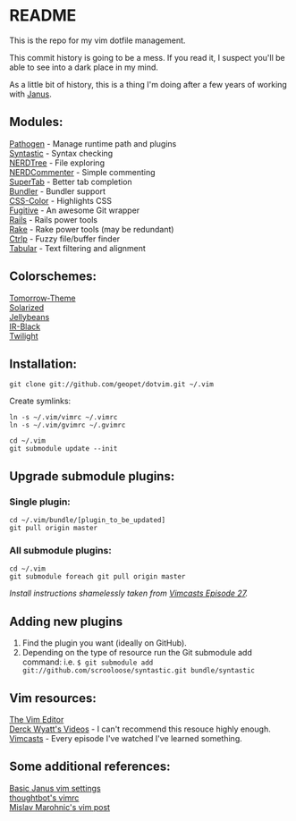 # README

This is the repo for my vim dotfile management.

This commit history is going to be a mess. If you read it, I suspect you'll be
able to see into a dark place in my mind.

As a little bit of history, this is a thing I'm doing after a few years of
working with [Janus](https://github.com/carlhuda/janus).

## Modules:

[Pathogen](https://github.com/tpope/vim-pathogen) - Manage runtime path and plugins  
[Syntastic](https://github.com/scrooloose/syntastic/) - Syntax checking  
[NERDTree](https://github.com/scrooloose/nerdtree) - File exploring  
[NERDCommenter](https://github.com/scrooloose/nerdcommenter) - Simple commenting  
[SuperTab](https://github.com/ervandew/supertab) - Better tab completion  
[Bundler](https://github.com/tpope/vim-bundler) - Bundler support  
[CSS-Color](https://github.com/skammer/vim-css-color) - Highlights CSS  
[Fugitive](https://github.com/tpope/vim-fugitive) - An awesome Git wrapper  
[Rails](https://github.com/tpope/vim-rails) - Rails power tools  
[Rake](https://github.com/tpope/vim-rake) - Rake power tools (may be redundant)  
[Ctrlp](https://github.com/kien/ctrlp.vim) - Fuzzy file/buffer finder  
[Tabular](https://github.com/godlygeek/tabular) - Text filtering and alignment

## Colorschemes:

[Tomorrow-Theme](https://github.com/chriskempson/vim-tomorrow-theme)  
[Solarized](https://github.com/altercation/vim-colors-solarized)  
[Jellybeans](https://github.com/nanotech/jellybeans.vim)  
[IR-Black](https://github.com/wgibbs/vim-irblack)  
[Twilight](git://github.com/matthewtodd/vim-twilight.git)  

## Installation:

`git clone git://github.com/geopet/dotvim.git ~/.vim`

Create symlinks:

`ln -s ~/.vim/vimrc ~/.vimrc`  
`ln -s ~/.vim/gvimrc ~/.gvimrc`  

`cd ~/.vim`  
`git submodule update --init`

## Upgrade submodule plugins:

### Single plugin:

`cd ~/.vim/bundle/[plugin_to_be_updated]`  
`git pull origin master`

### All submodule plugins:

`cd ~/.vim`  
`git submodule foreach git pull origin master`

_Install instructions shamelessly taken from [Vimcasts Episode 27](http://vimcasts.org/e/27)._

## Adding new plugins

1. Find the plugin you want (ideally on GitHub).
1. Depending on the type of resource run the Git submodule add command: i.e.
`$ git submodule add git://github.com/scrooloose/syntastic.git bundle/syntastic`

## Vim resources:

[The Vim Editor](http://www.vim.org/)  
[Derck Wyatt's Videos](http://www.derekwyatt.org/vim/vim-tutorial-videos/) - I can't recommend this resouce highly enough.  
[Vimcasts](http://vimcasts.org/) - Every episode I've watched I've learned something.  

## Some additional references:

[Basic Janus vim settings](https://github.com/carlhuda/janus/blob/master/janus/vim/core/before/plugin/settings.vim)  
[thoughtbot's vimrc](https://github.com/thoughtbot/dotfiles/blob/master/vimrc)  
[Mislav Marohnic's vim post](http://mislav.uniqpath.com/2011/12/vim-revisited/)  
